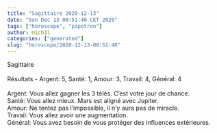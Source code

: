 ```yaml
---
title: "Sagittaire 2020-12-13"
date: "Sun Dec 13 00:51:40 CET 2020"
tags: ["horoscope", "pipotron"]
author: m1ch3l
categories: ["generated"]
slug: "horoscope/2020-12-13-00:51:40"
---
```


Sagittaire<br>
<br>
Résultats - Argent: 5, Santé: 1, Amour: 3, Travail: 4, Général: 4<br>
<br>
Argent:  Vous allez gagner les 3 télés. C’est votre jour de chance.<br>
Santé:   Vous allez mieux. Mars est aligné avec Jupiter.<br>
Amour:   Ne tentez pas l’impossible, il n’y aura pas de miracle. <br>
Travail: Vous allez avoir une augmentation. <br>
Général: Vous avez besoin de vous protéger des influences extérieures.<br>

